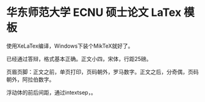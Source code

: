 # 华东师范大学 ECNU 硕士论文 LaTex 模板

使用XeLaTex编译，Windows下装个MikTeX就好了。

已经通过答辩，格式基本正确。正文小四，宋体，行距25磅。

页眉页脚：正文之前，单页打印，页码朝外，罗马数字。正文之后，分奇偶，页码朝外，阿拉伯数字。

浮动体的前后间距，通过intextsep，。

